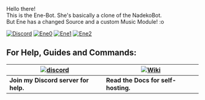 Hello there!  
This is the Ene-Bot. She's basically a clone of the NadekoBot.   
But Ene has a changed Source and a custom Music Module! :o  

[![Discord](https://discordapp.com/api/guilds/284977269892448268/widget.png)](http://bit.ly/EnesDiscordCave)
[![Ene0](http://i.imgur.com/mi5GQ9p.png)](http://bit.ly/EnesDiscordCave)
[![Ene1](http://i.imgur.com/Yutcsal.png)](http://bit.ly/InvEne)
[![Ene2](http://i.imgur.com/HmjZ8mg.png)](http://bit.ly/EnesDiscordCave)

## For Help, Guides and Commands:

| [![discord](http://i.imgur.com/Cz1RWW6.png)](http://bit.ly/EnesDiscordCave) | [![Wiki](http://i.imgur.com/e8eaWS3.png)](http://enecmdlist.readthedocs.io/en/latest/) |
| --- | --- |
| **Join my Discord server for help.** | **Read the Docs for self-hosting.** |
